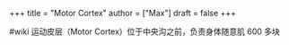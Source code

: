 +++
title = "Motor Cortex"
author = ["Max"]
draft = false
+++

\#wiki
运动皮层（Motor Cortex）位于中央沟之前，负责身体随意肌 600 多块
